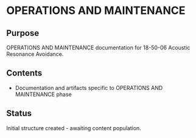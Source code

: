 # OPERATIONS AND MAINTENANCE

## Purpose
OPERATIONS AND MAINTENANCE documentation for 18-50-06 Acoustic Resonance Avoidance.

## Contents
- Documentation and artifacts specific to OPERATIONS AND MAINTENANCE phase

## Status
Initial structure created - awaiting content population.

